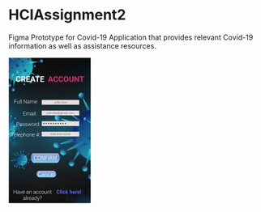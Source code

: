 # HCIAssignment2

Figma Prototype for Covid-19 Application that provides relevant Covid-19 information as well as assistance resources.



![alt text](https://github.com/bradjones8/HCIAssignment2/blob/main/CreateAccountFeat.jpg?raw=true)
